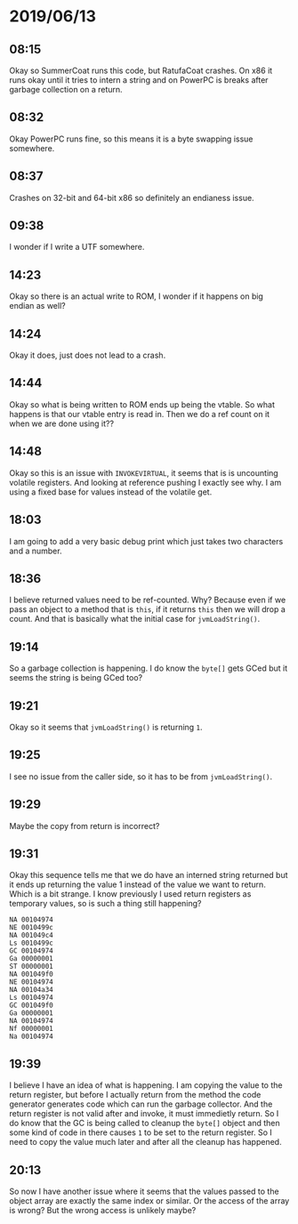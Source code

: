 # 2019/06/13

## 08:15

Okay so SummerCoat runs this code, but RatufaCoat crashes. On x86 it runs
okay until it tries to intern a string and on PowerPC is breaks after
garbage collection on a return.

## 08:32

Okay PowerPC runs fine, so this means it is a byte swapping issue
somewhere.

## 08:37

Crashes on 32-bit and 64-bit x86 so definitely an endianess issue.

## 09:38

I wonder if I write a UTF somewhere.

## 14:23

Okay so there is an actual write to ROM, I wonder if it happens on big endian
as well?

## 14:24

Okay it does, just does not lead to a crash.

## 14:44

Okay so what is being written to ROM ends up being the vtable. So what happens
is that our vtable entry is read in. Then we do a ref count on it when we are
done using it??

## 14:48

Okay so this is an issue with `INVOKEVIRTUAL`, it seems that is is uncounting
volatile registers. And looking at reference pushing I exactly see why. I am
using a fixed base for values instead of the volatile get.

## 18:03

I am going to add a very basic debug print which just takes two characters and
a number.

## 18:36

I believe returned values need to be ref-counted. Why? Because even if we pass
an object to a method that is `this`, if it returns `this` then we will drop a
count. And that is basically what the initial case for `jvmLoadString()`.

## 19:14

So a garbage collection is happening. I do know the `byte[]` gets GCed but it
seems the string is being GCed too?

## 19:21

Okay so it seems that `jvmLoadString()` is returning `1`.

## 19:25

I see no issue from the caller side, so it has to be from `jvmLoadString()`.

## 19:29

Maybe the copy from return is incorrect?

## 19:31

Okay this sequence tells me that we do have an interned string returned but it
ends up returning the value 1 instead of the value we want to return. Which is
a bit strange. I know previously I used return registers as temporary values,
so is such a thing still happening?

	NA 00104974
	NE 0010499c
	NA 001049c4
	Ls 0010499c
	GC 00104974
	Ga 00000001
	ST 00000001
	NA 001049f0
	NE 00104974
	NA 00104a34
	Ls 00104974
	GC 001049f0
	Ga 00000001
	NA 00104974
	Nf 00000001
	Na 00104974

## 19:39

I believe I have an idea of what is happening. I am copying the value to the
return register, but before I actually return from the method the code
generator generates code which can run the garbage collector. And the return
register is not valid after and invoke, it must immedietly return. So I do
know that the GC is being called to cleanup the `byte[]` object and then some
kind of code in there causes `1` to be set to the return register. So I need
to copy the value much later and after all the cleanup has happened.

## 20:13

So now I have another issue where it seems that the values passed to the
object array are exactly the same index or similar. Or the access of the
array is wrong? But the wrong access is unlikely maybe?
